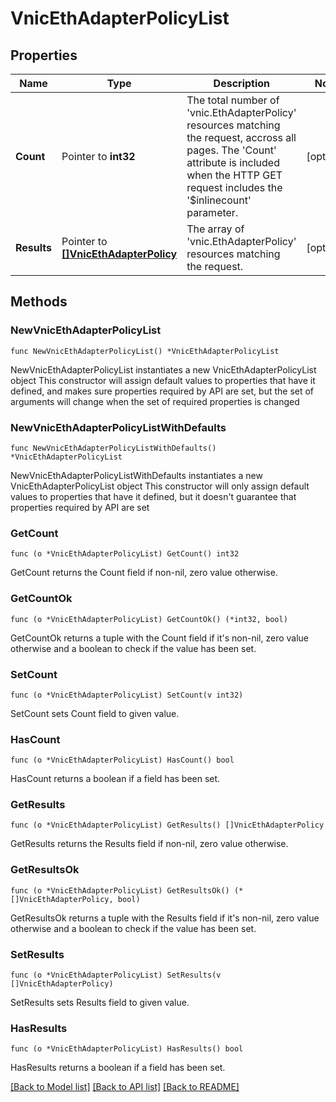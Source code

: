# VnicEthAdapterPolicyList

## Properties

Name | Type | Description | Notes
------------ | ------------- | ------------- | -------------
**Count** | Pointer to **int32** | The total number of &#39;vnic.EthAdapterPolicy&#39; resources matching the request, accross all pages. The &#39;Count&#39; attribute is included when the HTTP GET request includes the &#39;$inlinecount&#39; parameter. | [optional] 
**Results** | Pointer to [**[]VnicEthAdapterPolicy**](vnic.EthAdapterPolicy.md) | The array of &#39;vnic.EthAdapterPolicy&#39; resources matching the request. | [optional] 

## Methods

### NewVnicEthAdapterPolicyList

`func NewVnicEthAdapterPolicyList() *VnicEthAdapterPolicyList`

NewVnicEthAdapterPolicyList instantiates a new VnicEthAdapterPolicyList object
This constructor will assign default values to properties that have it defined,
and makes sure properties required by API are set, but the set of arguments
will change when the set of required properties is changed

### NewVnicEthAdapterPolicyListWithDefaults

`func NewVnicEthAdapterPolicyListWithDefaults() *VnicEthAdapterPolicyList`

NewVnicEthAdapterPolicyListWithDefaults instantiates a new VnicEthAdapterPolicyList object
This constructor will only assign default values to properties that have it defined,
but it doesn't guarantee that properties required by API are set

### GetCount

`func (o *VnicEthAdapterPolicyList) GetCount() int32`

GetCount returns the Count field if non-nil, zero value otherwise.

### GetCountOk

`func (o *VnicEthAdapterPolicyList) GetCountOk() (*int32, bool)`

GetCountOk returns a tuple with the Count field if it's non-nil, zero value otherwise
and a boolean to check if the value has been set.

### SetCount

`func (o *VnicEthAdapterPolicyList) SetCount(v int32)`

SetCount sets Count field to given value.

### HasCount

`func (o *VnicEthAdapterPolicyList) HasCount() bool`

HasCount returns a boolean if a field has been set.

### GetResults

`func (o *VnicEthAdapterPolicyList) GetResults() []VnicEthAdapterPolicy`

GetResults returns the Results field if non-nil, zero value otherwise.

### GetResultsOk

`func (o *VnicEthAdapterPolicyList) GetResultsOk() (*[]VnicEthAdapterPolicy, bool)`

GetResultsOk returns a tuple with the Results field if it's non-nil, zero value otherwise
and a boolean to check if the value has been set.

### SetResults

`func (o *VnicEthAdapterPolicyList) SetResults(v []VnicEthAdapterPolicy)`

SetResults sets Results field to given value.

### HasResults

`func (o *VnicEthAdapterPolicyList) HasResults() bool`

HasResults returns a boolean if a field has been set.


[[Back to Model list]](../README.md#documentation-for-models) [[Back to API list]](../README.md#documentation-for-api-endpoints) [[Back to README]](../README.md)


